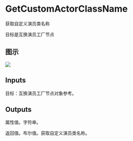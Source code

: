 # GetCustomActorClassName

获取自定义演员类名称

目标是互换演员工厂节点

## 图示

![]($-20221218-19311946.png)

## Inputs

目标：互换演员工厂节点对象参考。  

## Outputs

属性值。字符串。

返回值。布尔值。获取自定义演员类名称。
